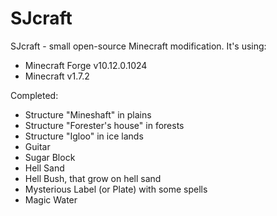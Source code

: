 SJcraft
=======
SJcraft - small open-source Minecraft modification. 
It's using:
* Minecraft Forge v10.12.0.1024
* Minecraft v1.7.2

Completed:
* Structure "Mineshaft" in plains
* Structure "Forester's house" in forests
* Structure "Igloo" in ice lands
* Guitar
* Sugar Block
* Hell Sand
* Hell Bush, that grow on hell sand
* Mysterious Label (or Plate) with some spells
* Magic Water

